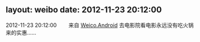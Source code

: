 layout: weibo
date: 2012-11-23 20:12:00
---
<meta name="referrer" content="no-referrer" />

2012-11-23 20:12:00  &nbsp;&nbsp;&nbsp;&nbsp;&nbsp;&nbsp; 来自 <a href="http://app.weibo.com/t/feed/l4RWD" rel="nofollow">Weico.Android</a>
去电影院看电影永远没有吃火锅来的实惠…… ​​​
